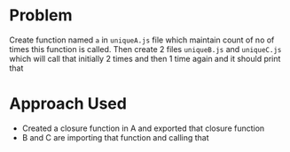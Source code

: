 # Problem

Create function named `a` in `uniqueA.js` file which maintain count of no of times this function is called.
Then create 2 files `uniqueB.js` and `uniqueC.js` which will call that initially 2 times and then 1 time again and it should print that 

# Approach Used

- Created a closure function in A and exported that closure function
- B and C are importing that function and calling that 